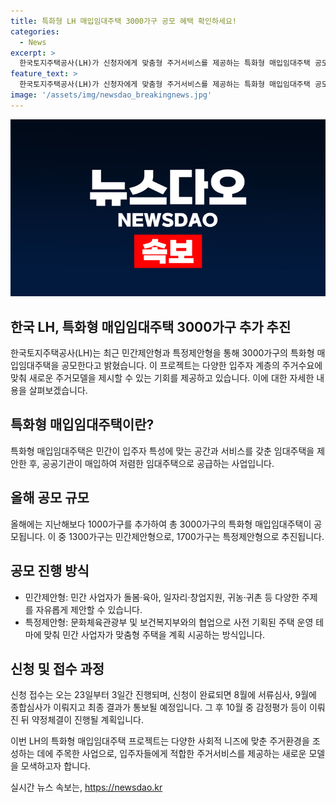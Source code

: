 ```yaml
---
title: 특화형 LH 매입임대주택 3000가구 공모 혜택 확인하세요!
categories:
  - News
excerpt: >
  한국토지주택공사(LH)가 신청자에게 맞춤형 주거서비스를 제공하는 특화형 매입임대주택 공모를 시작한다. 이번 공모는 민간제안형(1300가구)과 특정제안형(1700가구)으로 진행되며, 아츠스테이와 다다름하우스와 같이 다양한 주거 모델이 포함된다. 선택된 사업자들은 10월 중 약정체결을 통해 계약을 진행할 예정이며, LH 주거복지본부장은 특화형 매입임대주택은 다양한 입주계층의 주거수요에 맞춰 새로운 주거모델을 제시할 수 있다고 밝혔다. 클릭하면 더 많은 정보를 확인할 수 있습니다!
feature_text: >
  한국토지주택공사(LH)가 신청자에게 맞춤형 주거서비스를 제공하는 특화형 매입임대주택 공모를 시작한다. 이번 공모는 민간제안형(1300가구)과 특정제안형(1700가구)으로 진행되며, 아츠스테이와 다다름하우스와 같이 다양한 주거 모델이 포함된다. 선택된 사업자들은 10월 중 약정체결을 통해 계약을 진행할 예정이며, LH 주거복지본부장은 특화형 매입임대주택은 다양한 입주계층의 주거수요에 맞춰 새로운 주거모델을 제시할 수 있다고 밝혔다. 클릭하면 더 많은 정보를 확인할 수 있습니다!
image: '/assets/img/newsdao_breakingnews.jpg'
---
```


<p><img src="/assets/img/newsdao_breakingnews.jpg" alt="cryptoinkorea 속보" /></p>

<h2>한국 LH, 특화형 매입임대주택 3000가구 추가 추진</h2>

<p data-ke-size="size16">한국토지주택공사(LH)는 최근 민간제안형과 특정제안형을 통해 3000가구의 특화형 매입임대주택을 공모한다고 밝혔습니다. 이 프로젝트는 다양한 입주자 계층의 주거수요에 맞춰 새로운 주거모델을 제시할 수 있는 기회를 제공하고 있습니다. 이에 대한 자세한 내용을 살펴보겠습니다.</p>

<h2>특화형 매입임대주택이란?</h2>

<p>특화형 매입임대주택은 민간이 입주자 특성에 맞는 공간과 서비스를 갖춘 임대주택을 제안한 후, 공공기관이 매입하여 저렴한 임대주택으로 공급하는 사업입니다.</p>

<h2>올해 공모 규모</h2>

<p>올해에는 지난해보다 1000가구를 추가하여 총 3000가구의 특화형 매입임대주택이 공모됩니다. 이 중 1300가구는 민간제안형으로, 1700가구는 특정제안형으로 추진됩니다.</p>

<h2>공모 진행 방식</h2>

<ul>
  <li>민간제안형: 민간 사업자가 돌봄·육아, 일자리·창업지원, 귀농·귀촌 등 다양한 주제를 자유롭게 제안할 수 있습니다.</li>
  <li>특정제안형: 문화체육관광부 및 보건복지부와의 협업으로 사전 기획된 주택 운영 테마에 맞춰 민간 사업자가 맞춤형 주택을 계획 시공하는 방식입니다.</li>
</ul>

<h2>신청 및 접수 과정</h2>

<p>신청 접수는 오는 23일부터 3일간 진행되며, 신청이 완료되면 8월에 서류심사, 9월에 종합심사가 이뤄지고 최종 결과가 통보될 예정입니다. 그 후 10월 중 감정평가 등이 이뤄진 뒤 약정체결이 진행될 계획입니다.</p>

<p>이번 LH의 특화형 매입임대주택 프로젝트는 다양한 사회적 니즈에 맞춘 주거환경을 조성하는 데에 주목한 사업으로, 입주자들에게 적합한 주거서비스를 제공하는 새로운 모델을 모색하고자 합니다.</p>
실시간 뉴스 속보는, <a href="https://newsdao.kr" rel="dofollow">https://newsdao.kr</a>


